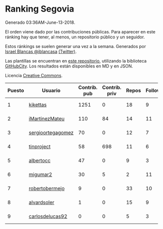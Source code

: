 # Ranking Segovia

Generado 03:36AM-June-13-2018.

El orden viene dado por las contribuciones públicas. Para aparecer en este ránking hay que tener, al menos, un repositorio público y un seguidor.

Estos ránkings se suelen generar una vez a la semana. Generados por [Israel Blancas @iblancasa](https://github.com/iblancasa/) [(Twitter)](https://twitter.com/iblancasa).

Las plantillas se encuentran en [este repositorio](https://github.com/iblancasa/GH-Spanish-Ranking), utilizando la biblioteca [GitHubCity](https://github.com/iblancasa/GitHubCity). Los resultados están disponibles en MD y en JSON.

Licencia [Creative Commons](https://creativecommons.org/licenses/by/4.0/).

| Puesto   |  Usuario  | Contrib. pub | Contrib. priv |Repos| Followers | Desde |  Avatar  |
|----------|-----------|--------------|---------------|-----|-----------|-------|----------|
|1|[kikettas](https://github.com/kikettas)|1251|0|18|9|2014-10-08|![kikettas](https://avatars3.githubusercontent.com/u/9082270)|
|2|[iMartinezMateu](https://github.com/iMartinezMateu)|110|84|14|11|2014-10-19|![iMartinezMateu](https://avatars2.githubusercontent.com/u/9308066)|
|3|[sergioortegagomez](https://github.com/sergioortegagomez)|70|0|12|7|2014-09-14|![sergioortegagomez](https://avatars2.githubusercontent.com/u/8767128)|
|4|[tinproject](https://github.com/tinproject)|58|698|11|6|2013-03-01|![tinproject](https://avatars3.githubusercontent.com/u/3742174)|
|5|[albertocc](https://github.com/albertocc)|47|0|9|3|2015-08-18|![albertocc](https://avatars2.githubusercontent.com/u/13858689)|
|6|[migumar2](https://github.com/migumar2)|30|5|2|11|2011-05-31|![migumar2](https://avatars2.githubusercontent.com/u/819947)|
|7|[robertobermejo](https://github.com/robertobermejo)|9|0|33|10|2010-03-13|![robertobermejo](https://avatars1.githubusercontent.com/u/221931)|
|8|[alvardsoler](https://github.com/alvardsoler)|1|0|15|9|2013-04-09|![alvardsoler](https://avatars1.githubusercontent.com/u/4102837)|
|9|[carlosdelucas92](https://github.com/carlosdelucas92)|0|0|5|3|2015-01-27|![carlosdelucas92](https://avatars1.githubusercontent.com/u/10717935)|
